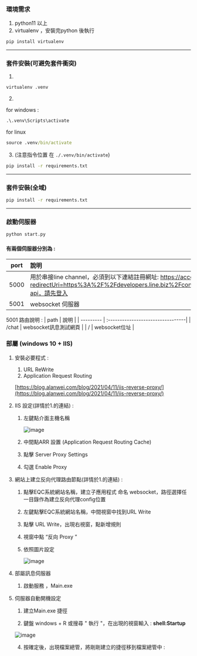 ### 環境需求
1. python11 以上
2. virtualenv ，安裝完python 後執行
```cmd
pip install virtualenv 
```

--------------------

### 套件安裝(可避免套件衝突)
1.
```cmd
virtualenv .venv
```
2.
for windows :
```cmd
.\.venv\Scripts\activate
```
for linux
```cmd
source .venv/bin/activate
```
3. (注意指令位置 在 `./.venv/bin/activate`)
```cmd
pip install -r requirements.txt
```

--------------------

### 套件安裝(全域)

```cmd
pip install -r requirements.txt
```

--------------------

### 啟動伺服器
```cmd
python start.py
```

#### 有兩個伺服器分別為 : 
| port      | 說明 |
| --------- | :-----|
| 5000       | 用於串接line channel，必須到以下連結註冊網址: https://account.line.biz/login?redirectUri=https%3A%2F%2Fdevelopers.line.biz%2Fconsole%2Fchannel%2Fnew%3Ftype%3Dmessaging-api，請先登入 |
| 5001       | websocket 伺服器|


5001 路由說明  :
| path      | 說明 |
| --------- | :---------------------------------|
| /chat | websocket訊息測試網頁 |
| / | websocket位址 |

### 部屬 (windows 10 + IIS)
1. 安裝必要程式 :  
   1. URL ReWrite  
   2. Application Request Routing

   

   [https://blog.alanwei.com/blog/2021/04/11/iis-reverse-proxy/](https://blog.alanwei.com/blog/2021/04/11/iis-reverse-proxy/)

2. IIS 設定(詳情於1.的連結) :  
   1. 左鍵點介面主機名稱
      
      ![image](https://github.com/user-attachments/assets/cc484103-969d-47d6-83fd-7213ea02e2c8)
        
   3. 中間點ARR 設置 (Application Request Routing Cache)  
   4. 點擊 Server Proxy Settings  
   5. 勾選 Enable Proxy  
        
3. 網站上建立反向代理路由節點(詳情於1.的連結) :  
     
   1. 點擊EQC系統網站名稱，建立子應用程式 命名 websocket，路徑選擇任一目錄作為建立反向代理config位置  
        
   2. 左鍵點擊EQC系統網站名稱，中間視窗中找到URL Write  
   3. 點擊 URL Write，出現右視窗，點新增規則  
   4. 視窗中點 “反向 Proxy ”  
   5. 依照圖片設定
  
      
      ![image](https://github.com/user-attachments/assets/9cd8b0bd-9641-4e66-8ab3-d674d7dff2cc)

     
     
4. 部屬訊息伺服器 

   1. 啟動服務 ，Main.exe

5. 伺服器自動開機設定  
   1. 建立Main.exe 捷徑  
        
   2. 鍵盤 windows \+ R 或搜尋  " 執行 "，在出現的視窗輸入 : **shell:Startup**
      
    ![image](https://github.com/user-attachments/assets/b9f09218-3b3f-46b1-8b22-c4ce4f5f1dde)


   4. 按確定後，出現檔案總管，將剛剛建立的捷徑移到檔案總管中 :  
 
